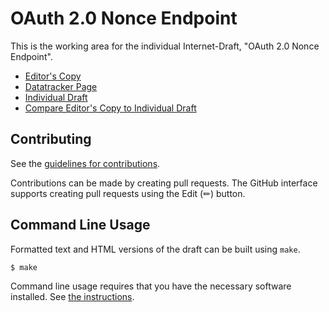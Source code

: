 # OAuth 2.0 Nonce Endpoint

This is the working area for the individual Internet-Draft, "OAuth 2.0 Nonce Endpoint".

* [Editor's Copy](https://peppelinux.github.io/draft-demarco-oauth-nonce-endpoint/#go.draft-demarco-nonce-endpoint.html)
* [Datatracker Page](https://datatracker.ietf.org/doc/draft-demarco-oauth-nonce-endpoint)
* [Individual Draft](https://datatracker.ietf.org/doc/html/draft-demarco-oauth-nonce-endpoint)
* [Compare Editor's Copy to Individual Draft](https://peppelinux.github.io/draft-demarco-oauth-nonce-endpoint/#go.draft-demarco-oauth-nonce-endpoint.diff)


## Contributing

See the
[guidelines for contributions](https://github.com/peppelinux/draft-demarco-oauth-nonce-endpoint/blob/main/CONTRIBUTING.md).

Contributions can be made by creating pull requests.
The GitHub interface supports creating pull requests using the Edit (✏) button.


## Command Line Usage

Formatted text and HTML versions of the draft can be built using `make`.

```sh
$ make
```

Command line usage requires that you have the necessary software installed.  See
[the instructions](https://github.com/martinthomson/i-d-template/blob/main/doc/SETUP.md).


